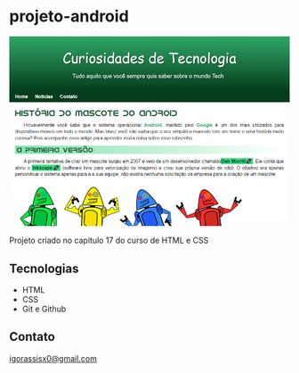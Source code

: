 # projeto-android

![preview](./imagens/igorassisx.github.io_projeto-android_.png)

Projeto criado no capitulo 17 do curso de HTML e CSS

## Tecnologias

 - HTML
 - CSS
 - Git e Github

 ## Contato

igorassisx0@gmail.com
